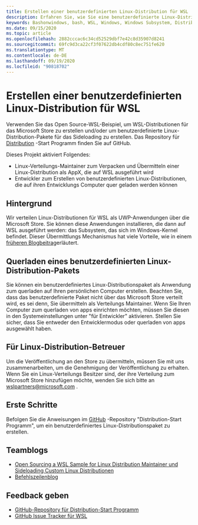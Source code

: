 ```yaml
---
title: Erstellen einer benutzerdefinierten Linux-Distribution für WSL
description: Erfahren Sie, wie Sie eine benutzerdefinierte Linux-Distribution für das Windows-Subsystem für Linux erstellen.
keywords: Bashonwindows, bash, WSL, Windows, Windows Subsystem, Distribution, Custom
ms.date: 09/15/2020
ms.topic: article
ms.openlocfilehash: 2882cccac6c34cd52529dbf7e42c8d35907d8241
ms.sourcegitcommit: 69fc9d3ca22cf3f07622db4cdf80c8ec751fe620
ms.translationtype: MT
ms.contentlocale: de-DE
ms.lasthandoff: 09/19/2020
ms.locfileid: "90818702"
---
```

# <a name="creating-a-custom-linux-distribution-for-wsl"></a>Erstellen einer benutzerdefinierten Linux-Distribution für WSL

Verwenden Sie das Open Source-WSL-Beispiel, um WSL-Distributionen für das Microsoft Store zu erstellen und/oder um benutzerdefinierte Linux-Distribution-Pakete für das Sideloading zu erstellen. Das Repository für [Distribution](https://github.com/Microsoft/WSL-DistroLauncher) -Start Programm finden Sie auf GitHub.

Dieses Projekt aktiviert Folgendes:

- Linux-Verteilungs-Maintainer zum Verpacken und Übermitteln einer Linux-Distribution als AppX, die auf WSL ausgeführt wird
- Entwickler zum Erstellen von benutzerdefinierten Linux-Distributionen, die auf ihren Entwicklungs Computer quer geladen werden können

## <a name="background"></a>Hintergrund

Wir verteilen Linux-Distributionen für WSL als UWP-Anwendungen über die Microsoft Store. Sie können diese Anwendungen installieren, die dann auf WSL ausgeführt werden: das Subsystem, das sich im Windows-Kernel befindet. Dieser Übermittlungs Mechanismus hat viele Vorteile, wie in einem [früheren Blogbeitrag](https://blogs.msdn.microsoft.com/commandline/2017/07/10/ubuntu-now-available-from-the-windows-store/)erläutert.

## <a name="sideloading-a-custom-linux-distro-package"></a>Querladen eines benutzerdefinierten Linux-Distribution-Pakets

Sie können ein benutzerdefiniertes Linux-Distributionspaket als Anwendung zum querladen auf Ihren persönlichen Computer erstellen. Beachten Sie, dass das benutzerdefinierte Paket nicht über das Microsoft Store verteilt wird, es sei denn, Sie übermitteln als Verteilungs Maintainer.
Wenn Sie Ihren Computer zum querladen von apps einrichten möchten, müssen Sie diesen in den Systemeinstellungen unter "für Entwickler" aktivieren.  Stellen Sie sicher, dass Sie entweder den Entwicklermodus oder querladen von apps ausgewählt haben.

## <a name="for-linux-distro-maintainers"></a>Für Linux-Distribution-Betreuer

Um die Veröffentlichung an den Store zu übermitteln, müssen Sie mit uns zusammenarbeiten, um die Genehmigung der Veröffentlichung zu erhalten. Wenn Sie ein Linux-Verteilungs Besitzer sind, der ihre Verteilung zum Microsoft Store hinzufügen möchte, wenden Sie sich bitte an wslpartners@microsoft.com .

## <a name="getting-started"></a>Erste Schritte

Befolgen Sie die Anweisungen im [GitHub](https://github.com/Microsoft/WSL-DistroLauncher) -Repository "Distribution-Start Programm", um ein benutzerdefiniertes Linux-Distributionspaket zu erstellen.

## <a name="team-blogs"></a>Teamblogs

-  [Open Sourcing a WSL Sample for Linux Distribution Maintainer und Sideloading Custom Linux Distributionen](https://blogs.msdn.microsoft.com/commandline/2018/03/26/wsl-distro-launcher/)
- [Befehlszeilenblog](https://blogs.msdn.microsoft.com/commandline/)

## <a name="provide-feedback"></a>Feedback geben

- [GitHub-Repository für Distribution-Start Programm](https://github.com/Microsoft/WSL-DistroLauncher)
- [GitHub Issue Tracker für WSL](https://github.com/Microsoft/BashOnWindows/issues)
